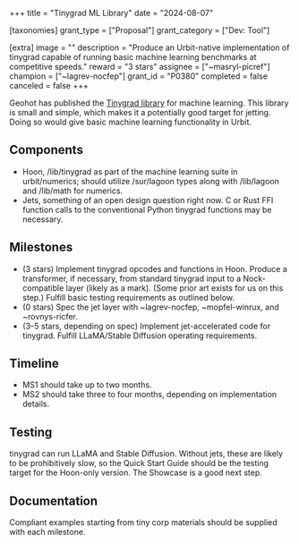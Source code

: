 +++
title = "Tinygrad ML Library"
date = "2024-08-07"

[taxonomies]
grant_type = ["Proposal"]
grant_category = ["Dev: Tool"]

[extra]
image = ""
description = "Produce an Urbit-native implementation of tinygrad capable of running basic machine learning benchmarks at competitive speeds."
reward = "3 stars"
assignee = ["~masryl-picref"]
champion = ["~lagrev-nocfep"]
grant_id = "P0380"
completed = false
canceled = false
+++

Geohot has published the [Tinygrad library](https://github.com/geohot/tinygrad) for machine learning. This library is small and simple, which makes it a potentially good target for jetting. Doing so would give basic machine learning functionality in Urbit.

## Components

* Hoon, /lib/tinygrad as part of the machine learning suite in urbit/numerics; should utilize /sur/lagoon types along with /lib/lagoon and /lib/math for numerics.
* Jets, something of an open design question right now.  C or Rust FFI function calls to the conventional Python tinygrad functions may be necessary.

## Milestones
* (3 stars) Implement tinygrad opcodes and functions in Hoon.  Produce a transformer, if necessary, from standard tinygrad input to a Nock-compatible layer (likely as a mark).  (Some prior art exists for us on this step.)  Fulfill basic testing requirements as outlined below.
* (0 stars) Spec the jet layer with ~lagrev-nocfep, ~mopfel-winrux, and ~rovnys-ricfer.
* (3–5 stars, depending on spec) Implement jet-accelerated code for tinygrad.  Fulfill LLaMA/Stable Diffusion operating requirements.

## Timeline
* MS1 should take up to two months.
* MS2 should take three to four months, depending on implementation details.

## Testing
tinygrad can run LLaMA and Stable Diffusion.  Without jets, these are likely to be prohibitively slow, so the Quick Start Guide should be the testing target for the Hoon-only version.  The Showcase is a good next step.

## Documentation
Compliant examples starting from tiny corp materials should be supplied with each milestone.
